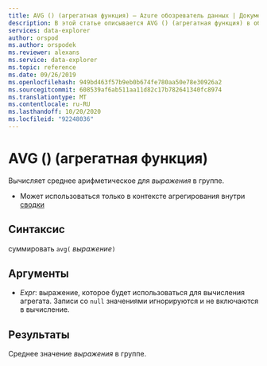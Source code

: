 ```yaml
---
title: AVG () (агрегатная функция) — Azure обозреватель данных | Документация Майкрософт
description: В этой статье описывается AVG () (агрегатная функция) в обозреватель данных Azure.
services: data-explorer
author: orspod
ms.author: orspodek
ms.reviewer: alexans
ms.service: data-explorer
ms.topic: reference
ms.date: 09/26/2019
ms.openlocfilehash: 949bd463f57b9eb0b674fe780aa50e78e30926a2
ms.sourcegitcommit: 608539af6ab511aa11d82c17b782641340fc8974
ms.translationtype: MT
ms.contentlocale: ru-RU
ms.lasthandoff: 10/20/2020
ms.locfileid: "92248036"
---
```

# <a name="avg-aggregation-function"></a>AVG () (агрегатная функция)

Вычисляет среднее арифметическое для *выражения* в группе. 

* Может использоваться только в контексте агрегирования внутри [сводки](summarizeoperator.md)

## <a name="syntax"></a>Синтаксис

суммировать `avg(` *выражение*`)`

## <a name="arguments"></a>Аргументы

* *Expr*: выражение, которое будет использоваться для вычисления агрегата. Записи со `null` значениями игнорируются и не включаются в вычисление.

## <a name="returns"></a>Результаты

Среднее значение *выражения* в группе.
 
